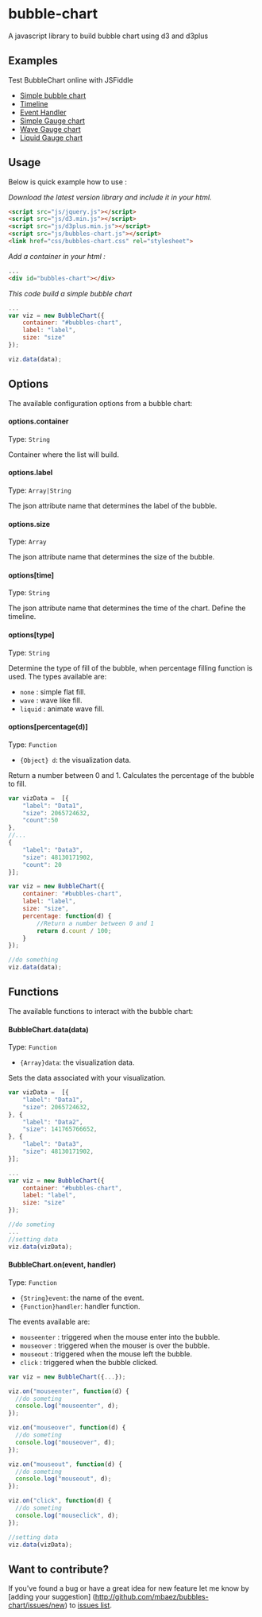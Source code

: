 # bubble-chart
A javascript library to build bubble chart using d3 and d3plus

## Examples
Test BubbleChart online with JSFiddle

* [Simple bubble chart](https://jsfiddle.net/maxibaezpy/tsx46mhs/)
* [Timeline](https://jsfiddle.net/maxibaezpy/d85tLkjh/)
* [Event Handler](https://jsfiddle.net/maxibaezpy/1buk9fwq/)
* [Simple Gauge chart](https://jsfiddle.net/maxibaezpy/q2r8yy7a/)
* [Wave Gauge chart](https://jsfiddle.net/maxibaezpy/vovz2yku/)
* [Liquid Gauge chart](https://jsfiddle.net/maxibaezpy/vajb4jg4/)


## Usage
Below is quick example how to use :

*Download the latest version library and include it in your html.*

```html
<script src="js/jquery.js"></script>
<script src="js/d3.min.js"></script>
<script src="js/d3plus.min.js"></script>
<script src="js/bubbles-chart.js"></script>
<link href="css/bubbles-chart.css" rel="stylesheet">

```

*Add a container in your html :*

```html
...
<div id="bubbles-chart"></div>
```

*This code build a simple bubble chart*

```javascript
...
var viz = new BubbleChart({
    container: "#bubbles-chart",
    label: "label",
    size: "size"
});

viz.data(data);
```

## Options
The available configuration options from a bubble chart:

#### options.container
Type: `String`

Container where the list will build. 


#### options.label
Type: `Array|String`

The json attribute name that determines the label of the bubble.

#### options.size
Type: `Array`

The json attribute name that determines the size of the bubble.

#### options[time]
Type: `String`

The json attribute name that determines the time of the chart. Define the timeline.

#### options[type]
Type: `String`

Determine the type of fill of the bubble, when percentage filling function is used.
The types available are:

* `none` : simple flat fill.
* `wave` : wave like fill.
* `liquid` : animate wave fill.


#### options[percentage(d)]
Type: `Function`
* `{Object} d`: the visualization data.

Return a number between 0 and 1. Calculates the percentage of the bubble to fill.

```javascript
var vizData =  [{
    "label": "Data1",
    "size": 2065724632,
    "count":50
}, 
//...
{
    "label": "Data3",
    "size": 48130171902,
    "count": 20
}];

var viz = new BubbleChart({
    container: "#bubbles-chart",
    label: "label",
    size: "size",
    percentage: function(d) {
        //Return a number between 0 and 1
        return d.count / 100;
    }
});

//do something
viz.data(data);

```

## Functions
The available functions to interact with the bubble chart:

#### BubbleChart.data(data)
Type: `Function`
* `{Array}data`: the visualization data.

Sets the data associated with your visualization.

```javascript
var vizData =  [{
    "label": "Data1",
    "size": 2065724632,
}, {
    "label": "Data2",
    "size": 141765766652,
}, {
    "label": "Data3",
    "size": 48130171902,
}];

...
var viz = new BubbleChart({
    container: "#bubbles-chart",
    label: "label",
    size: "size"
});

//do someting
...
//setting data
viz.data(vizData);
```

#### BubbleChart.on(event, handler)
Type: `Function`

* `{String}event`: the name of the event.
* `{Function}handler`: handler function.

The events available are:

* `mouseenter` : triggered when the mouse enter into the bubble.
* `mouseover` : triggered when the mouser is over the bubble.
* `mouseout` : triggered when the mouse left the bubble.
* `click` : triggered when the bubble clicked.

```javascript 
var viz = new BubbleChart({...});

viz.on("mouseenter", function(d) {
  //do someting
  console.log("mouseenter", d);
});

viz.on("mouseover", function(d) {
  //do someting
  console.log("mouseover", d);
});

viz.on("mouseout", function(d) {
  //do someting
  console.log("mouseout", d);
});

viz.on("click", function(d) {
  //do someting
  console.log("mouseclick", d);
});

//setting data
viz.data(vizData);

```

## Want to contribute?

If you've found a bug or have a great idea for new feature let me know by [adding your suggestion]
(http://github.com/mbaez/bubbles-chart/issues/new) to [issues list](https://github.com/mbaez/bubbles-chart/issues).
